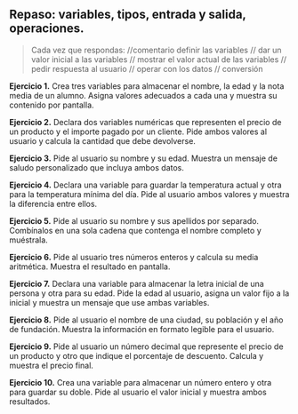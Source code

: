 ## Repaso: variables, tipos, entrada y salida, operaciones.

> Cada vez que respondas:
//comentario definir las variables
// dar un valor inicial a las variables
// mostrar el valor actual de las variables
// pedir respuesta al usuario
// operar con los datos
// conversión

**Ejercicio 1.**
Crea tres variables para almacenar el nombre, la edad y la nota media de un alumno.
Asigna valores adecuados a cada una y muestra su contenido por pantalla.

**Ejercicio 2.**
Declara dos variables numéricas que representen el precio de un producto y el importe pagado por un cliente.
Pide ambos valores al usuario y calcula la cantidad que debe devolverse.

**Ejercicio 3.**
Pide al usuario su nombre y su edad.
Muestra un mensaje de saludo personalizado que incluya ambos datos.

**Ejercicio 4.**
Declara una variable para guardar la temperatura actual y otra para la temperatura mínima del día.
Pide al usuario ambos valores y muestra la diferencia entre ellos.

**Ejercicio 5.**
Pide al usuario su nombre y sus apellidos por separado.
Combínalos en una sola cadena que contenga el nombre completo y muéstrala.

**Ejercicio 6.**
Pide al usuario tres números enteros y calcula su media aritmética.
Muestra el resultado en pantalla.

**Ejercicio 7.**
Declara una variable para almacenar la letra inicial de una persona y otra para su edad.
Pide la edad al usuario, asigna un valor fijo a la inicial y muestra un mensaje que use ambas variables.

**Ejercicio 8.**
Pide al usuario el nombre de una ciudad, su población y el año de fundación.
Muestra la información en formato legible para el usuario.

**Ejercicio 9.**
Pide al usuario un número decimal que represente el precio de un producto y otro que indique el porcentaje de descuento.
Calcula y muestra el precio final.

**Ejercicio 10.**
Crea una variable para almacenar un número entero y otra para guardar su doble.
Pide al usuario el valor inicial y muestra ambos resultados.
